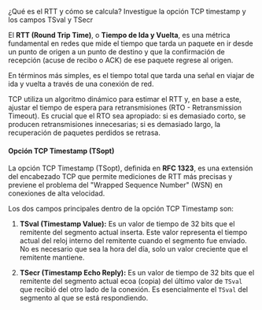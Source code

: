 ¿Qué es el RTT y cómo se calcula? Investigue la opción TCP timestamp y los campos TSval y TSecr

El **RTT (Round Trip Time)**, o **Tiempo de Ida y Vuelta**, es una métrica fundamental en redes que mide el tiempo que tarda un paquete en ir desde un punto de origen a un punto de destino y que la confirmación de recepción (acuse de recibo o ACK) de ese paquete regrese al origen.

En términos más simples, es el tiempo total que tarda una señal en viajar de ida y vuelta a través de una conexión de red.

TCP utiliza un algoritmo dinámico para estimar el RTT y, en base a este, ajustar el tiempo de espera para retransmisiones (RTO - Retransmission Timeout). Es crucial que el RTO sea apropiado: si es demasiado corto, se producen retransmisiones innecesarias; si es demasiado largo, la recuperación de paquetes perdidos se retrasa.
#### Opción TCP Timestamp (TSopt)

La opción TCP Timestamp (TSopt), definida en **RFC 1323**, es una extensión del encabezado TCP que permite mediciones de RTT más precisas y previene el problema del "Wrapped Sequence Number" (WSN) en conexiones de alta velocidad.

Los dos campos principales dentro de la opción TCP Timestamp son:

1. **TSval (Timestamp Value):** Es un valor de tiempo de 32 bits que el remitente del segmento actual inserta. Este valor representa el tiempo actual del reloj interno del remitente cuando el segmento fue enviado. No es necesario que sea la hora del día, solo un valor creciente que el remitente mantiene.
    
2. **TSecr (Timestamp Echo Reply):** Es un valor de tiempo de 32 bits que el remitente del segmento actual ecoa (copia) del último valor de `TSval` que recibió del otro lado de la conexión. Es esencialmente el `TSval` del segmento al que se está respondiendo.